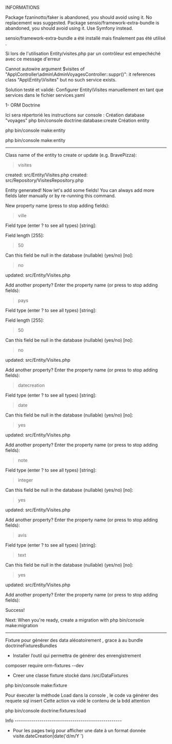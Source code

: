 INFORMATIONS

Package fzaninotto/faker is abandoned, you should avoid using it. No replacement was suggested.
Package sensio/framework-extra-bundle is abandoned, you should avoid using it. Use Symfony instead.

sensio/framework-extra-bundle a été installé mais finalement pas été utilisé .

Si lors de l'utilisation
Entity/visites.php par un contrôleur est empechéché avec ce message d'erreur 

 Cannot autowire argument $visites of "App\Controller\admin\AdminVoyagesController::suppr()": it references class "App\Entity\Visites" but no such service exists.

 Solution testé et validé: Configurer Entity\Visites manuellement en tant que services dans le fichier services.yaml




1- ORM Doctrine

Ici sera répertorié les instructions sur console : 
Création database "voyages"
php bin/console doctrine:database:create
Création entity 

php bin/console make:entity

php bin/console make:entity

----------------------------------------------------

 Class name of the entity to create or update (e.g. BravePizza):
 > visites

 created: src/Entity/Visites.php
 created: src/Repository/VisitesRepository.php
 
 Entity generated! Now let's add some fields!
 You can always add more fields later manually or by re-running this command.

 New property name (press <return> to stop adding fields):
 > ville

 Field type (enter ? to see all types) [string]:
 >

 Field length [255]:
 > 50

 Can this field be null in the database (nullable) (yes/no) [no]:
 > no

 updated: src/Entity/Visites.php

 Add another property? Enter the property name (or press <return> to stop 
adding fields):
 > pays

 Field type (enter ? to see all types) [string]:
 >

 Field length [255]:
 > 50

 Can this field be null in the database (nullable) (yes/no) [no]:
 > no

 updated: src/Entity/Visites.php

 Add another property? Enter the property name (or press <return> to stop 
adding fields):
 > datecreation

 Field type (enter ? to see all types) [string]:
 > date

 Can this field be null in the database (nullable) (yes/no) [no]:
 > yes

 updated: src/Entity/Visites.php

 Add another property? Enter the property name (or press <return> to stop 
adding fields):
 > note

 Field type (enter ? to see all types) [string]:
 > integer

 Can this field be null in the database (nullable) (yes/no) [no]:
 > yes

 updated: src/Entity/Visites.php

 Add another property? Enter the property name (or press <return> to stop 
adding fields):
 > avis

 Field type (enter ? to see all types) [string]:
 > text

 Can this field be null in the database (nullable) (yes/no) [no]:
 > yes

 updated: src/Entity/Visites.php

 Add another property? Enter the property name (or press <return> to stop 
adding fields):
 >  


 
  Success! 
 

 Next: When you're ready, create a migration with php bin/console make:migration

-----------------------------------------------------

Fixture pour générer des data aléoatoirement , grace à au bundle doctrineFixturesBundles

- Installer l’outil  qui permettra de générer des enrengistrement 

composer require orm-fixtures --dev

- Creer une classe fixture stocké dans /src/DataFixtures

php bin/console make:fixture

Pour éxecuter la méthode Load dans la console , le code va générer des requete sql insert 
Cette action va vidé le contenu de la bdd attention

php bin/console doctrine:fixtures:load



Info ----------------------------------------------------
- Pour les pages twig pour afficher une date à un format donnée 
 visite.dateCreation|date('d/m/Y ')

